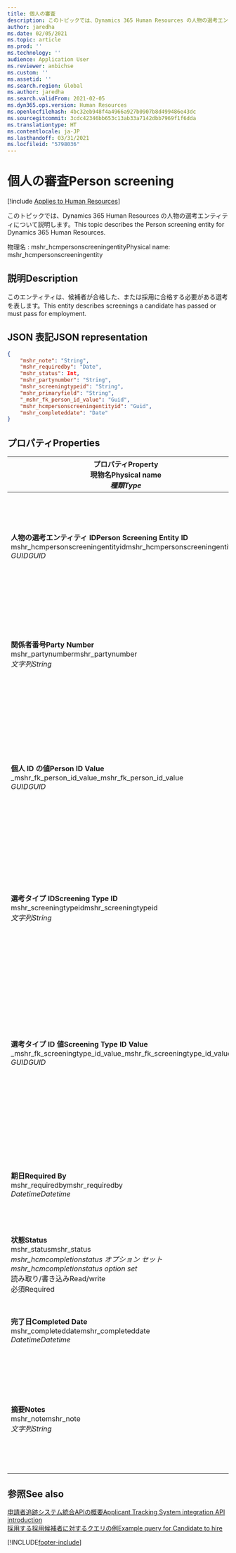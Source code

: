 ```yaml
---
title: 個人の審査
description: このトピックでは、Dynamics 365 Human Resources の人物の選考エンティティについて説明します。
author: jaredha
ms.date: 02/05/2021
ms.topic: article
ms.prod: ''
ms.technology: ''
audience: Application User
ms.reviewer: anbichse
ms.custom: ''
ms.assetid: ''
ms.search.region: Global
ms.author: jaredha
ms.search.validFrom: 2021-02-05
ms.dyn365.ops.version: Human Resources
ms.openlocfilehash: 4bc32eb948f4a4966a927b0907b8d499486e43dc
ms.sourcegitcommit: 3cdc42346bb653c13ab33a7142dbb7969f1f6dda
ms.translationtype: HT
ms.contentlocale: ja-JP
ms.lasthandoff: 03/31/2021
ms.locfileid: "5798036"
---
```

# <a name="person-screening"></a><span data-ttu-id="f0967-103">個人の審査</span><span class="sxs-lookup"><span data-stu-id="f0967-103">Person screening</span></span>

[!include [Applies to Human Resources](../includes/applies-to-hr.md)]

<span data-ttu-id="f0967-104">このトピックでは、Dynamics 365 Human Resources の人物の選考エンティティについて説明します。</span><span class="sxs-lookup"><span data-stu-id="f0967-104">This topic describes the Person screening entity for Dynamics 365 Human Resources.</span></span>

<span data-ttu-id="f0967-105">物理名 : mshr_hcmpersonscreeningentity</span><span class="sxs-lookup"><span data-stu-id="f0967-105">Physical name: mshr_hcmpersonscreeningentity</span></span>

## <a name="description"></a><span data-ttu-id="f0967-106">説明</span><span class="sxs-lookup"><span data-stu-id="f0967-106">Description</span></span>

<span data-ttu-id="f0967-107">このエンティティは、候補者が合格した、または採用に合格する必要がある選考を表します。</span><span class="sxs-lookup"><span data-stu-id="f0967-107">This entity describes screenings a candidate has passed or must pass for employment.</span></span>

## <a name="json-representation"></a><span data-ttu-id="f0967-108">JSON 表記</span><span class="sxs-lookup"><span data-stu-id="f0967-108">JSON representation</span></span>

```json
{
    "mshr_note": "String",
    "mshr_requiredby": "Date",
    "mshr_status": Int,
    "mshr_partynumber": "String",
    "mshr_screeningtypeid": "String",
    "mshr_primaryfield": "String",
    "_mshr_fk_person_id_value": "Guid",
    "mshr_hcmpersonscreeningentityid": "Guid",
    "mshr_completeddate": "Date"
}
```

## <a name="properties"></a><span data-ttu-id="f0967-109">プロパティ</span><span class="sxs-lookup"><span data-stu-id="f0967-109">Properties</span></span>

| <span data-ttu-id="f0967-110">プロパティ</span><span class="sxs-lookup"><span data-stu-id="f0967-110">Property</span></span><br><span data-ttu-id="f0967-111">**現物名**</span><span class="sxs-lookup"><span data-stu-id="f0967-111">**Physical name**</span></span><br><span data-ttu-id="f0967-112">**_種類_**</span><span class="sxs-lookup"><span data-stu-id="f0967-112">**_Type_**</span></span> | <span data-ttu-id="f0967-113">使用</span><span class="sxs-lookup"><span data-stu-id="f0967-113">Use</span></span> | <span data-ttu-id="f0967-114">説明</span><span class="sxs-lookup"><span data-stu-id="f0967-114">Description</span></span> |
| --- | --- | --- |
| <span data-ttu-id="f0967-115">**人物の選考エンティティ ID**</span><span class="sxs-lookup"><span data-stu-id="f0967-115">**Person Screening Entity ID**</span></span><br><span data-ttu-id="f0967-116">mshr_hcmpersonscreeningentityid</span><span class="sxs-lookup"><span data-stu-id="f0967-116">mshr_hcmpersonscreeningentityid</span></span><br><span data-ttu-id="f0967-117">*GUID*</span><span class="sxs-lookup"><span data-stu-id="f0967-117">*GUID*</span></span> | <span data-ttu-id="f0967-118">読み取り専用</span><span class="sxs-lookup"><span data-stu-id="f0967-118">Read-only</span></span><br><span data-ttu-id="f0967-119">必須</span><span class="sxs-lookup"><span data-stu-id="f0967-119">Required</span></span><br><span data-ttu-id="f0967-120">システム生成</span><span class="sxs-lookup"><span data-stu-id="f0967-120">System-generated</span></span> | <span data-ttu-id="f0967-121">人物の選考レコードの一意の基本識別子です。</span><span class="sxs-lookup"><span data-stu-id="f0967-121">Unique primary identifier for the person screening record.</span></span> |
| <span data-ttu-id="f0967-122">**関係者番号**</span><span class="sxs-lookup"><span data-stu-id="f0967-122">**Party Number**</span></span><br><span data-ttu-id="f0967-123">mshr_partynumber</span><span class="sxs-lookup"><span data-stu-id="f0967-123">mshr_partynumber</span></span><br><span data-ttu-id="f0967-124">*文字列*</span><span class="sxs-lookup"><span data-stu-id="f0967-124">*String*</span></span> | <span data-ttu-id="f0967-125">読み取り/書き込み</span><span class="sxs-lookup"><span data-stu-id="f0967-125">Read/write</span></span><br><span data-ttu-id="f0967-126">必須</span><span class="sxs-lookup"><span data-stu-id="f0967-126">Required</span></span> | <span data-ttu-id="f0967-127">候補者に関連付けられている関係者 (人物) 番号です。</span><span class="sxs-lookup"><span data-stu-id="f0967-127">The party (person) number associated with the candidate.</span></span> |
| <span data-ttu-id="f0967-128">**個人 ID の値**</span><span class="sxs-lookup"><span data-stu-id="f0967-128">**Person ID Value**</span></span><br><span data-ttu-id="f0967-129">_mshr_fk_person_id_value</span><span class="sxs-lookup"><span data-stu-id="f0967-129">_mshr_fk_person_id_value</span></span><br><span data-ttu-id="f0967-130">*GUID*</span><span class="sxs-lookup"><span data-stu-id="f0967-130">*GUID*</span></span> | <span data-ttu-id="f0967-131">読み取り専用</span><span class="sxs-lookup"><span data-stu-id="f0967-131">Read-only</span></span><br><span data-ttu-id="f0967-132">必須</span><span class="sxs-lookup"><span data-stu-id="f0967-132">Required</span></span><br><span data-ttu-id="f0967-133">外部キー : mshr_dirpersonentity の mshr_dirpersonentityid</span><span class="sxs-lookup"><span data-stu-id="f0967-133">Foreign key: mshr_dirpersonentityid of mshr_dirpersonentity</span></span> | <span data-ttu-id="f0967-134">システムが生成する、当事者 (個人) エンティティ レコードの識別子です。</span><span class="sxs-lookup"><span data-stu-id="f0967-134">The system-generated identifier of the party (person) entity record.</span></span> |
| <span data-ttu-id="f0967-135">**選考タイプ ID**</span><span class="sxs-lookup"><span data-stu-id="f0967-135">**Screening Type ID**</span></span><br><span data-ttu-id="f0967-136">mshr_screeningtypeid</span><span class="sxs-lookup"><span data-stu-id="f0967-136">mshr_screeningtypeid</span></span><br><span data-ttu-id="f0967-137">*文字列*</span><span class="sxs-lookup"><span data-stu-id="f0967-137">*String*</span></span> | <span data-ttu-id="f0967-138">読み取り/書き込み</span><span class="sxs-lookup"><span data-stu-id="f0967-138">Read/write</span></span><br><span data-ttu-id="f0967-139">必須</span><span class="sxs-lookup"><span data-stu-id="f0967-139">Required</span></span><br><span data-ttu-id="f0967-140">外部キー : 選考タイプ</span><span class="sxs-lookup"><span data-stu-id="f0967-140">Foreign key: ScreeningType</span></span> | <span data-ttu-id="f0967-141">Human Resources で定義されている選考タイプの ID です。</span><span class="sxs-lookup"><span data-stu-id="f0967-141">The identifier of the screening type defined in Human Resources.</span></span> |
| <span data-ttu-id="f0967-142">**選考タイプ ID 値**</span><span class="sxs-lookup"><span data-stu-id="f0967-142">**Screening Type ID Value**</span></span><br><span data-ttu-id="f0967-143">_mshr_fk_screeningtype_id_value</span><span class="sxs-lookup"><span data-stu-id="f0967-143">_mshr_fk_screeningtype_id_value</span></span><br><span data-ttu-id="f0967-144">*GUID*</span><span class="sxs-lookup"><span data-stu-id="f0967-144">*GUID*</span></span> | <span data-ttu-id="f0967-145">読み取り専用</span><span class="sxs-lookup"><span data-stu-id="f0967-145">Read-only</span></span><br><span data-ttu-id="f0967-146">必須</span><span class="sxs-lookup"><span data-stu-id="f0967-146">Required</span></span><br><span data-ttu-id="f0967-147">外部キー : mshr_hcmscreeningtypeentity の mshr_hcmscreeningtypeentityid</span><span class="sxs-lookup"><span data-stu-id="f0967-147">Foreign key: mshr_hcmscreeningtypeentityid of mshr_hcmscreeningtypeentity</span></span> | <span data-ttu-id="f0967-148">関連するエンティティの選考タイプ レコーに向けてシステムが生成して識別子です。</span><span class="sxs-lookup"><span data-stu-id="f0967-148">System-generated identifier for the screening type record in the associated entity.</span></span> |
| <span data-ttu-id="f0967-149">**期日**</span><span class="sxs-lookup"><span data-stu-id="f0967-149">**Required By**</span></span><br><span data-ttu-id="f0967-150">mshr_requiredby</span><span class="sxs-lookup"><span data-stu-id="f0967-150">mshr_requiredby</span></span><br><span data-ttu-id="f0967-151">*Datetime*</span><span class="sxs-lookup"><span data-stu-id="f0967-151">*Datetime*</span></span> | <span data-ttu-id="f0967-152">読み取り/書き込み</span><span class="sxs-lookup"><span data-stu-id="f0967-152">Read/write</span></span><br><span data-ttu-id="f0967-153">オプション</span><span class="sxs-lookup"><span data-stu-id="f0967-153">Optional</span></span> | <span data-ttu-id="f0967-154">選考を完了する必要がある期日です。</span><span class="sxs-lookup"><span data-stu-id="f0967-154">The date by which the screening is required to be completed.</span></span> |
| <span data-ttu-id="f0967-155">**状態**</span><span class="sxs-lookup"><span data-stu-id="f0967-155">**Status**</span></span><br><span data-ttu-id="f0967-156">mshr_status</span><span class="sxs-lookup"><span data-stu-id="f0967-156">mshr_status</span></span><br><span data-ttu-id="f0967-157">*mshr_hcmcompletionstatus オプション セット*</span><span class="sxs-lookup"><span data-stu-id="f0967-157">*mshr_hcmcompletionstatus option set*</span></span><br><span data-ttu-id="f0967-158">読み取り/書き込み</span><span class="sxs-lookup"><span data-stu-id="f0967-158">Read/write</span></span><br><span data-ttu-id="f0967-159">必須</span><span class="sxs-lookup"><span data-stu-id="f0967-159">Required</span></span> | <span data-ttu-id="f0967-160">候補者の選考の状態を指定します。</span><span class="sxs-lookup"><span data-stu-id="f0967-160">Provides the candidate’s status for the screening.</span></span> |
| <span data-ttu-id="f0967-161">**完了日**</span><span class="sxs-lookup"><span data-stu-id="f0967-161">**Completed Date**</span></span><br><span data-ttu-id="f0967-162">mshr_completeddate</span><span class="sxs-lookup"><span data-stu-id="f0967-162">mshr_completeddate</span></span><br><span data-ttu-id="f0967-163">*Datetime*</span><span class="sxs-lookup"><span data-stu-id="f0967-163">*Datetime*</span></span> | <span data-ttu-id="f0967-164">読み取り/書き込み</span><span class="sxs-lookup"><span data-stu-id="f0967-164">Read/write</span></span><br><span data-ttu-id="f0967-165">オプション</span><span class="sxs-lookup"><span data-stu-id="f0967-165">Optional</span></span> | <span data-ttu-id="f0967-166">選考が完了した日付です。</span><span class="sxs-lookup"><span data-stu-id="f0967-166">The date the screening was completed.</span></span> |
| <span data-ttu-id="f0967-167">**摘要**</span><span class="sxs-lookup"><span data-stu-id="f0967-167">**Notes**</span></span><br><span data-ttu-id="f0967-168">mshr_note</span><span class="sxs-lookup"><span data-stu-id="f0967-168">mshr_note</span></span><br><span data-ttu-id="f0967-169">*文字列*</span><span class="sxs-lookup"><span data-stu-id="f0967-169">*String*</span></span> | <span data-ttu-id="f0967-170">読み取り/書き込み</span><span class="sxs-lookup"><span data-stu-id="f0967-170">Read/write</span></span><br><span data-ttu-id="f0967-171">オプション</span><span class="sxs-lookup"><span data-stu-id="f0967-171">Optional</span></span> | <span data-ttu-id="f0967-172">採用担当者や採用マネージャーが使用するメモです。</span><span class="sxs-lookup"><span data-stu-id="f0967-172">Notes for use by hiring managers and recruiters.</span></span> |

## <a name="see-also"></a><span data-ttu-id="f0967-173">参照</span><span class="sxs-lookup"><span data-stu-id="f0967-173">See also</span></span>

[<span data-ttu-id="f0967-174">申請者追跡システム統合APIの概要</span><span class="sxs-lookup"><span data-stu-id="f0967-174">Applicant Tracking System integration API introduction</span></span>](hr-admin-integration-ats-api-introduction.md)<br>
[<span data-ttu-id="f0967-175">採用する採用候補者に対するクエリの例</span><span class="sxs-lookup"><span data-stu-id="f0967-175">Example query for Candidate to hire</span></span>](hr-admin-integration-ats-api-candidate-to-hire-example-query.md)



[!INCLUDE[footer-include](../includes/footer-banner.md)]